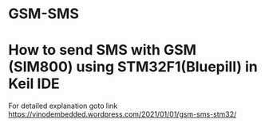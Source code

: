 # GSM-SMS
 
# How to send SMS with GSM (SIM800) using STM32F1(Bluepill) in Keil IDE 

For detailed explanation goto link https://vinodembedded.wordpress.com/2021/01/01/gsm-sms-stm32/
